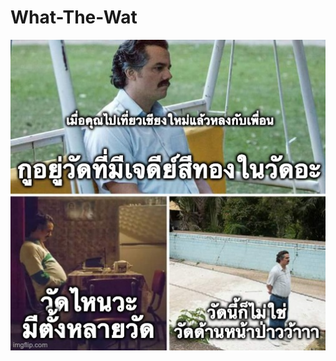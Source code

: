 # What-The-Wat

![Fact](https://raw.githubusercontent.com/copninich/What-The-Wat/main/concept.jpeg)
